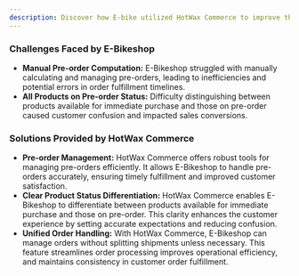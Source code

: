 ```yaml
---
description: Discover how E-bike utilized HotWax Commerce to improve their omnichannel capabilities, including pre-order management features.
---
```

### Challenges Faced by E-Bikeshop
- **Manual Pre-order Computation:** E-Bikeshop struggled with manually calculating and managing pre-orders, leading to inefficiencies and potential errors in order fulfillment timelines.
- **All Products on Pre-order Status:** Difficulty distinguishing between products available for immediate purchase and those on pre-order caused customer confusion and impacted sales conversions.

### Solutions Provided by HotWax Commerce
- **Pre-order Management:** HotWax Commerce offers robust tools for managing pre-orders efficiently. It allows E-Bikeshop to handle pre-orders accurately, ensuring timely fulfillment and improved customer satisfaction.
- **Clear Product Status Differentiation:** HotWax Commerce enables E-Bikeshop to differentiate between products available for immediate purchase and those on pre-order. This clarity enhances the customer experience by setting accurate expectations and reducing confusion.
- **Unified Order Handling:** With HotWax Commerce, E-Bikeshop can manage orders without splitting shipments unless necessary. This feature streamlines order processing improves operational efficiency, and maintains consistency in customer order fulfillment.
